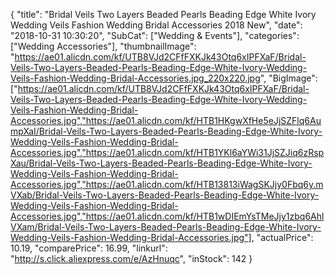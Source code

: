 {
	"title": "Bridal Veils Two Layers Beaded Pearls Beading Edge White Ivory Wedding Veils Fashion Wedding Bridal Accessories 2018 New",
	"date": "2018-10-31 10:30:20",
	"SubCat": ["Wedding & Events"],
	"categories": ["Wedding Accessories"],
	"thumbnailImage": "https://ae01.alicdn.com/kf/UTB8VJd2CFfFXKJk43Otq6xIPFXaF/Bridal-Veils-Two-Layers-Beaded-Pearls-Beading-Edge-White-Ivory-Wedding-Veils-Fashion-Wedding-Bridal-Accessories.jpg_220x220.jpg",
	"BigImage": ["https://ae01.alicdn.com/kf/UTB8VJd2CFfFXKJk43Otq6xIPFXaF/Bridal-Veils-Two-Layers-Beaded-Pearls-Beading-Edge-White-Ivory-Wedding-Veils-Fashion-Wedding-Bridal-Accessories.jpg","https://ae01.alicdn.com/kf/HTB1HKgwXfHe5eJjSZFlq6AumpXaI/Bridal-Veils-Two-Layers-Beaded-Pearls-Beading-Edge-White-Ivory-Wedding-Veils-Fashion-Wedding-Bridal-Accessories.jpg","https://ae01.alicdn.com/kf/HTB1YKl6aYWi31JjSZJiq6zRspXau/Bridal-Veils-Two-Layers-Beaded-Pearls-Beading-Edge-White-Ivory-Wedding-Veils-Fashion-Wedding-Bridal-Accessories.jpg","https://ae01.alicdn.com/kf/HTB13813iWagSKJjy0Fbq6y.mVXab/Bridal-Veils-Two-Layers-Beaded-Pearls-Beading-Edge-White-Ivory-Wedding-Veils-Fashion-Wedding-Bridal-Accessories.jpg","https://ae01.alicdn.com/kf/HTB1wDIEmYsTMeJjy1zbq6AhlVXam/Bridal-Veils-Two-Layers-Beaded-Pearls-Beading-Edge-White-Ivory-Wedding-Veils-Fashion-Wedding-Bridal-Accessories.jpg"],
	"actualPrice": 10.19,
	"comparePrice": 16.99,
	"linkurl": "http://s.click.aliexpress.com/e/AzHnuqc",
	"inStock": 142
}
